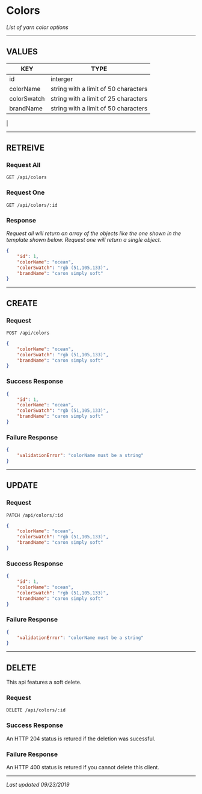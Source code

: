 # Colors

*List of yarn color options*

---

## VALUES

| KEY | TYPE |
| --- | --- |
| id | interger |
| colorName | string with a limit of 50 characters |
| colorSwatch | string with a limit of 25 characters |
| brandName | string with a limit of 50 characters |
|

---

## RETREIVE

### Request All

```http
GET /api/colors
```

### Request One

```http
GET /api/colors/:id
```

### Response

*Request all will return an array of the objects like the one shown in the template shown below. Request one will return a single object.*

```json
{
	"id": 1,
	"colorName": "ocean",
	"colorSwatch": "rgb (51,105,133)",
	"brandName": "caron simply soft"
}
```

---

## CREATE

### Request

```http
POST /api/colors
```

```json
{
	"colorName": "ocean",
	"colorSwatch": "rgb (51,105,133)",
	"brandName": "caron simply soft"
}
```

### Success Response

```json
{
	"id": 1,
	"colorName": "ocean",
	"colorSwatch": "rgb (51,105,133)",
	"brandName": "caron simply soft"
}
```

### Failure Response

```json
{
	"validationError": "colorName must be a string"
}
```

---

## UPDATE

### Request

```http
PATCH /api/colors/:id
```

```json
{
	"colorName": "ocean",
	"colorSwatch": "rgb (51,105,133)",
	"brandName": "caron simply soft"
}
```

### Success Response

```json
{
	"id": 1,
	"colorName": "ocean",
	"colorSwatch": "rgb (51,105,133)",
	"brandName": "caron simply soft"
}
```

### Failure Response

```json
{
	"validationError": "colorName must be a string"
}
```

---

## DELETE

This api features a soft delete.

### Request

```http
DELETE /api/colors/:id
```

### Success Response

An HTTP 204 status is retured if the deletion was sucessful.

### Failure Response

An HTTP 400 status is retured if you cannot delete this client.

---

*Last updated 09/23/2019*
